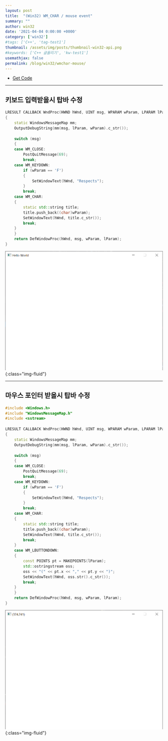```yaml
---
layout: post
title:  "(Win32) WM_CHAR / mouse event"
summary: ""
author: win32
date: '2021-04-04 0:00:00 +0000'
category: ['win32']
#tags: ['C++', 'tag-test1']
thumbnail: /assets/img/posts/thumbnail-win32-api.png
#keywords: ['C++ 글올리기', 'kw-test1']
usemathjax: false
permalink: /blog/win32/wmchar-mouse/
---
```


* [Get Code](https://github.com/EasyCoding-7/win32-example/tree/master/5)

---

## 키보드 입력받을시 탑바 수정

```cpp
LRESULT CALLBACK WndProc(HWND hWnd, UINT msg, WPARAM wParam, LPARAM lParam)
{
	static WindowsMessageMap mm;
	OutputDebugString(mm(msg, lParam, wParam).c_str());

	switch (msg)
	{
	case WM_CLOSE:
		PostQuitMessage(69);
		break;
	case WM_KEYDOWN:
		if (wParam == 'F')
		{
			SetWindowText(hWnd, "Respects");
		}
		break;
	case WM_CHAR: 
	{
		static std::string title;
		title.push_back((char)wParam);
		SetWindowText(hWnd, title.c_str());
		break;
	}
	}
	return DefWindowProc(hWnd, msg, wParam, lParam);
}
```

![](/assets/img/posts/win32/dxd-basic-5-1.png){:class="img-fluid"}

---

## 마우스 포인터 받을시 탑바 수정

```cpp
#include <Windows.h>
#include "WindowsMessageMap.h"
#include <sstream>

LRESULT CALLBACK WndProc(HWND hWnd, UINT msg, WPARAM wParam, LPARAM lParam)
{
	static WindowsMessageMap mm;
	OutputDebugString(mm(msg, lParam, wParam).c_str());

	switch (msg)
	{
	case WM_CLOSE:
		PostQuitMessage(69);
		break;
	case WM_KEYDOWN:
		if (wParam == 'F')
		{
			SetWindowText(hWnd, "Respects");
		}
		break;
	case WM_CHAR: 
	{
		static std::string title;
		title.push_back((char)wParam);
		SetWindowText(hWnd, title.c_str());
		break;
	}
	case WM_LBUTTONDOWN:
	{
		const POINTS pt = MAKEPOINTS(lParam);
		std::ostringstream oss;
		oss << "(" << pt.x << "," << pt.y << ")";
		SetWindowText(hWnd, oss.str().c_str());
		break;
	}
	}
	return DefWindowProc(hWnd, msg, wParam, lParam);
}
```

![](/assets/img/posts/win32/dxd-basic-5-2.png){:class="img-fluid"}